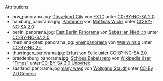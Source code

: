 Attributions:

- nrw_panorama.jpg: [Düsseldorf City](http://www.flickr.com/photos/fxtc/5023898065/in/photostream/) von [FXTC](http://www.flickr.com/photos/fxtc/) unter [CC-BY-NC-SA 2.0](http://creativecommons.org/licenses/by-nc-sa/2.0/)
- hamburg_panorama.jpg: [Panorama](https://secure.flickr.com/photos/matthiaswicke/5332575337/) von [Matthias Wicke](https://secure.flickr.com/photos/matthiaswicke/) unter [CC-BY-NC-SA 2.0](http://creativecommons.org/licenses/by-nc-sa/2.0/)
- berlin_panorama.jpg: [East Berlin Panorama](http://www.flickr.com/photos/42311564@N00/3877349119/) von [Sebastian Niedlich](http://www.flickr.com/photos/42311564@N00/) unter [CC-BY-NC-SA 2.0](http://creativecommons.org/licenses/by-nc-sa/2.0/deed.en)
- rheinland-pfalz_panorama.jpg: [Rheinpanorama](https://secure.flickr.com/photos/92417107@N04/8409692542/) von [Willi Winzig](https://secure.flickr.com/photos/92417107@N04/) unter [CC-BY-NC 2.0](http://creativecommons.org/licenses/by-nc/2.0/deed.en)
- thueringen_panorama.jpg: [Erfurt](https://secure.flickr.com/photos/mplabs/3285623625/) von [Felix](https://secure.flickr.com/photos/mplabs/) unter [CC-BY-NC-SA 2.0](http://creativecommons.org/licenses/by-nc-sa/2.0/deed.en)
- brandenburg_panorama.jpg: [Schloss Babelsberg](http://commons.wikimedia.org/wiki/File:Schloss_Babelsberg.jpg) von [Wikipedia User "Times"](http://de.wikipedia.org/wiki/User:Times) unter [CC-BY-SA 3.0 Unported](http://creativecommons.org/licenses/by-sa/3.0/deed.en)
- saarland_panorama.jpg [many ways](https://secure.flickr.com/photos/wolfgangstaudt/2130880673) von [Wolfgang Staudt](https://secure.flickr.com/photos/wolfgangstaudt/) unter [CC-By 2.0 Generic](https://creativecommons.org/licenses/by/2.0/)